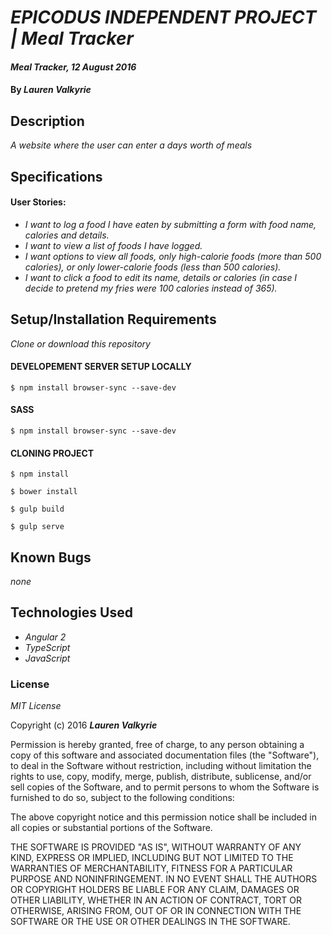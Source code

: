 # _EPICODUS INDEPENDENT PROJECT | Meal Tracker_

#### _Meal Tracker, 12 August 2016_

#### By _**Lauren Valkyrie**_

## Description

_A website where the user can enter a days worth of meals_

## Specifications
#### User Stories:
* _I want to log a food I have eaten by submitting a form with food name, calories and details._
* _I want to view a list of foods I have logged._
* _I want options to view all foods, only high-calorie foods (more than 500 calories), or only lower-calorie foods (less than 500 calories)._
* _I want to click a food to edit its name, details or calories (in case I decide to pretend my fries were 100 calories instead of 365)._


## Setup/Installation Requirements

_Clone or download this repository_

#### DEVELOPEMENT SERVER SETUP LOCALLY
```
$ npm install browser-sync --save-dev
```

#### SASS
```
$ npm install browser-sync --save-dev
```

#### CLONING PROJECT

```
$ npm install
```
```
$ bower install
```
```
$ gulp build
```
```
$ gulp serve
```

## Known Bugs

_none_

## Technologies Used

* _Angular 2_
* _TypeScript_
* _JavaScript_

### License

*MIT License*

Copyright (c) 2016 **_Lauren Valkyrie_**

Permission is hereby granted, free of charge, to any person obtaining a copy of this software and associated documentation files (the "Software"), to deal in the Software without restriction, including without limitation the rights to use, copy, modify, merge, publish, distribute, sublicense, and/or sell copies of the Software, and to permit persons to whom the Software is furnished to do so, subject to the following conditions:

The above copyright notice and this permission notice shall be included in all copies or substantial portions of the Software.

THE SOFTWARE IS PROVIDED "AS IS", WITHOUT WARRANTY OF ANY KIND, EXPRESS OR IMPLIED, INCLUDING BUT NOT LIMITED TO THE WARRANTIES OF MERCHANTABILITY, FITNESS FOR A PARTICULAR PURPOSE AND NONINFRINGEMENT. IN NO EVENT SHALL THE AUTHORS OR COPYRIGHT HOLDERS BE LIABLE FOR ANY CLAIM, DAMAGES OR OTHER LIABILITY, WHETHER IN AN ACTION OF CONTRACT, TORT OR OTHERWISE, ARISING FROM, OUT OF OR IN CONNECTION WITH THE SOFTWARE OR THE USE OR OTHER DEALINGS IN THE SOFTWARE.

